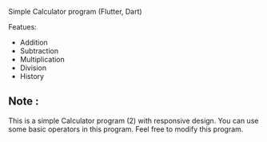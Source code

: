 Simple Calculator program (Flutter, Dart)

Featues:
- Addition
- Subtraction
- Multiplication
- Division
- History

Note : 
-
This is a simple Calculator program (2) with responsive design.
You can use some basic operators in this program.
Feel free to modify this program.
